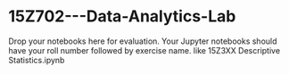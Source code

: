# 15Z702---Data-Analytics-Lab
Drop your notebooks here for evaluation. Your Jupyter notebooks should have your roll number followed by exercise name.
like 15Z3XX Descriptive Statistics.ipynb
